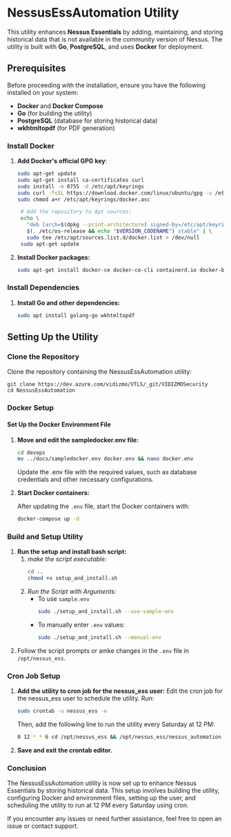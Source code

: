 # NessusEssAutomation Utility

This utility enhances **Nessus Essentials** by adding, maintaining, and storing historical data that is not available in the community version of Nessus. The utility is built with **Go**, **PostgreSQL**, and uses **Docker** for deployment.

## Prerequisites

Before proceeding with the installation, ensure you have the following installed on your system:

- **Docker** and **Docker Compose**
- **Go** (for building the utility)
- **PostgreSQL** (database for storing historical data)
- **wkhtmltopdf** (for PDF generation)

### Install Docker

1. **Add Docker's official GPG key**:

   ```bash
   sudo apt-get update
   sudo apt-get install ca-certificates curl
   sudo install -m 0755 -d /etc/apt/keyrings
   sudo curl -fsSL https://download.docker.com/linux/ubuntu/gpg -o /etc/apt/keyrings/docker.asc
   sudo chmod a+r /etc/apt/keyrings/docker.asc

    # Add the repository to Apt sources:
    echo \
      "deb [arch=$(dpkg --print-architecture) signed-by=/etc/apt/keyrings/docker.asc] https://download.docker.com/linux/ubuntu \
      $(. /etc/os-release && echo "$VERSION_CODENAME") stable" | \
      sudo tee /etc/apt/sources.list.d/docker.list > /dev/null
    sudo apt-get update
    ```
2. **Install Docker packages:**
    ``` bash
    sudo apt-get install docker-ce docker-ce-cli containerd.io docker-buildx-plugin docker-compose-plugin docker-compose
    ```
### Install Dependencies
1. **Install Go and other dependencies:**
    ```bash
    sudo apt install golang-go wkhtmltopdf
    ```
## Setting Up the Utility
### Clone the Repository
Clone the repository containing the NessusEssAutomation utility:
    
    git clone https://dev.azure.com/vidizmo/VTLS/_git/VIDIZMOSecurity
    cd NessusEssAutomation
### Docker Setup
#### Set Up the Docker Environment File

1. **Move and edit the sampledocker.env file:**

    ```bash
    cd devops
    mv ../docs/sampledocker.env docker.env && nano docker.env
    ```

    Update the .env file with the required values, such as database credentials and other necessary configurations.

2. **Start Docker containers:**

    After updating the `.env` file, start the Docker containers with:
    ```bash
    docker-compose up -d
    ```
### Build and Setup Utility
1. **Run the setup  and install bash script:**
    1. *make the script executable:*
        ```bash
        cd ..
        chmod +x setup_and_install.sh
        ```
    2. *Run the Script with Arguments:*
        * To use `sample.env`
            ```bash
            sudo ./setup_and_install.sh --use-sample-env
            ```
        * To manually enter `.env` values:
            ```bash
            sudo ./setup_and_install.sh --manual-env
            ```
2. Follow the script prompts or amke changes in the `.env` file in `/opt/nessus_ess`.

### Cron Job Setup
1. **Add the utility to cron job for the nessus_ess user:** 
    Edit the cron job for the nessus_ess user to schedule the utility. Run:
    ```bash
    sudo crontab -u nessus_ess -e
    ```
    Then, add the following line to run the utility every Saturday at 12 PM:
    ```bash
    0 12 * * 6 cd /opt/nessus_ess && /opt/nessus_ess/nessus_automation -l -m -c 2>> /var/log/nessus_ess

    ```
3. **Save and exit the crontab editor.**

### Conclusion

The NessusEssAutomation utility is now set up to enhance Nessus Essentials by storing historical data. This setup involves building the utility, configuring Docker and environment files, setting up the user, and scheduling the utility to run at 12 PM every Saturday using cron.

If you encounter any issues or need further assistance, feel free to open an issue or contact support.